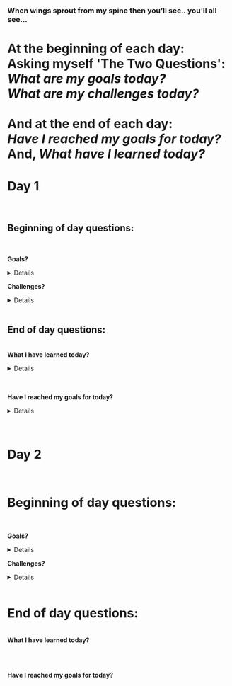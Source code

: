 <!DOCTYPE html>
<html>

<head>
  <link rel="stylesheet" href="decor.css" type="text/css" />
  <title>Reflections</title>

<body>
<h3>When wings sprout from my spine then you’ll see.. you’ll all see…</h1>
  <h1>
    At the beginning of each day:<br>
    Asking myself 'The Two Questions':<br>
    <em>What are my goals today?</em><br>
    <em>What are my challenges today?</em><br><br>
    And at the end of each day:
    <br>
    <em>Have I reached my goals for today?</em><br>
    And, <em>What have I learned today? </em>
  </h1>
  <p>
  <h1>Day 1</h1><br>
  <h2>Beginning of day questions:</h2> <br>
  <p> <b>Goals?</b></p>
  <details>Study for atleast four hours. Get an understanding of key concept for the first sprint.
  </details>
  <p><b>Challenges?</b></p>
  <details>Figure out a rhythm of
    the foundations course, AND what pace I am going to be getting into this first week.</details>
  <br>

  <div>
    <h2> End of day questions:</h2> <br>
    <b>What I have learned today?
    </b>
    </p>
    <details>Figuring out a rhythm that works for me is going to be one of the biggest learning curves, aswell as trying
      to
      communicate my specific needs to tutors without sounding like a special snowflake, or like I shouldn't be here
      because I am "too fragile". I have always been more sensitive and that isnt changing this year or the next so now
      is
      as good a time as any for me to be here and I can be quite stubborn about letting my singular sensitivities stop
      me
      as I think it allows many industries to rule out huge chuncks of the population instead of finding ways to work
      with
      them. <br> I studied for too long at once thismorning and burnt myself really hard with headaches and mind
      breaking
      fatigue for ther rest of the day. A bit of a narly beginning to the paper, but I suppose beginnings always are the
      hardest.</details>
    <br>
    <br>
    <p><b>Have I reached my goals for today?</b></p>
    <details>Got over the first and hardest challenge, diving in and starting. I managed to set up linux/abuntu in my
      terminal
      and vscode after a lot of headaches, got an idea of the framework and what topics to get into and how to reflect
      on each day as I go.</details>
  </div>
  <br>
  <br>
  <h1>Day 2</h1><br>
  <h1>Beginning of day questions:</h1> <br>
  <p> <b>Goals?</b></p>
  <details>Set up my github and repository cloning. Get in the habit of reflecting and intentional learning as I go.
    Take more
    breaks more often. Troubleshoot ways to mainting my focus for longer without burning myself out (change of scenery,
    coffee, breaks, interaction, etc). Make progress into the first sprint and outline a plan of what to learn by the
    end of week one and when the group meeting is/who are my homegroup members.
  </details>
  <p><b>Challenges?</b></p>
  <details>Interacting with homegroup members and figuring out meeting schedules at the same time as learning sprints.
    (hard to focus on two different elements in one day, single minded task brain). Reminding myself to take breaks
    regularly and then getting back into the flow without burning out.</details>
  <br>

  <div>
    <h1> End of day questions:</h1> <br>
    <b>What I have learned today?
    </b>
    <br>
    </p>
    <p></p>
    <br>
    <br>
    <p><b>Have I reached my goals for today?</b></p>
    <p></p>
</body>
</head>

</html>